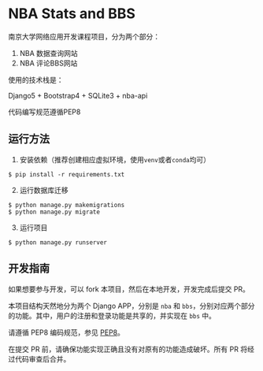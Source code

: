 # NBA Stats and BBS

南京大学网络应用开发课程项目，分为两个部分：

1. NBA 数据查询网站
2. NBA 评论BBS网站

使用的技术栈是：

Django5 + Bootstrap4 + SQLite3 + nba-api

代码编写规范遵循PEP8

## 运行方法

1. 安装依赖（推荐创建相应虚拟环境，使用`venv`或者`conda`均可）

```shell
$ pip install -r requirements.txt
```
2. 运行数据库迁移

```shell
$ python manage.py makemigrations
$ python manage.py migrate
```

3. 运行项目

```shell
$ python manage.py runserver
```

## 开发指南

如果想要参与开发，可以 fork 本项目，然后在本地开发，开发完成后提交 PR。

本项目结构天然地分为两个 Django APP，分别是 `nba` 和 `bbs`，分别对应两个部分的功能。其中，用户的注册和登录功能是共享的，并实现在 `bbs` 中。

请遵循 PEP8 编码规范，参见 [PEP8](https://pep8.org/)。

在提交 PR 前，请确保功能实现正确且没有对原有的功能造成破坏。所有 PR 将经过代码审查后合并。